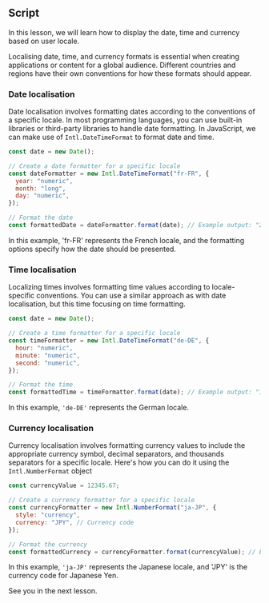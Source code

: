 ## Script

In this lesson, we will learn how to display the date, time and currency based on user locale.

Localising date, time, and currency formats is essential when creating applications or content for a global audience. Different countries and regions have their own conventions for how these formats should appear.

### Date localisation

Date localisation involves formatting dates according to the conventions of a specific locale. In most programming languages, you can use built-in libraries or third-party libraries to handle date formatting. In JavaScript, we can make use of `Intl.DateTimeFormat` to format date and time.

```js
const date = new Date();

// Create a date formatter for a specific locale
const dateFormatter = new Intl.DateTimeFormat("fr-FR", {
  year: "numeric",
  month: "long",
  day: "numeric",
});

// Format the date
const formattedDate = dateFormatter.format(date); // Example output: "27 septembre 2023"
```

In this example, 'fr-FR' represents the French locale, and the formatting options specify how the date should be presented.

### Time localisation

Localizing times involves formatting time values according to locale-specific conventions. You can use a similar approach as with date localisation, but this time focusing on time formatting.

```js
const date = new Date();

// Create a time formatter for a specific locale
const timeFormatter = new Intl.DateTimeFormat("de-DE", {
  hour: "numeric",
  minute: "numeric",
  second: "numeric",
});

// Format the time
const formattedTime = timeFormatter.format(date); // Example output: "14:30:15"
```

In this example, `'de-DE'` represents the German locale.

### Currency localisation

Currency localisation involves formatting currency values to include the appropriate currency symbol, decimal separators, and thousands separators for a specific locale. Here's how you can do it using the `Intl.NumberFormat` object

```js
const currencyValue = 12345.67;

// Create a currency formatter for a specific locale
const currencyFormatter = new Intl.NumberFormat("ja-JP", {
  style: "currency",
  currency: "JPY", // Currency code
});

// Format the currency
const formattedCurrency = currencyFormatter.format(currencyValue); // Example output: "¥12,345.67"
```

In this example, `'ja-JP'` represents the Japanese locale, and 'JPY' is the currency code for Japanese Yen.

See you in the next lesson.
